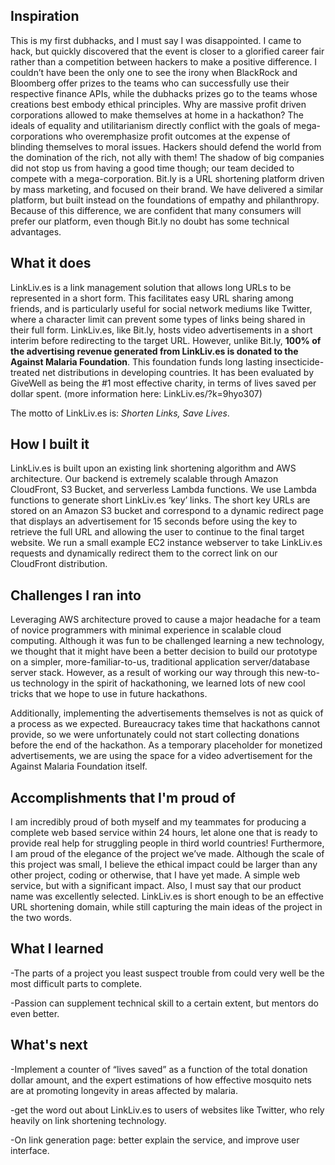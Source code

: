 ## Inspiration
This is my first dubhacks, and I must say I was disappointed. I came to hack, but quickly discovered that the event is closer to a glorified career fair rather than a competition between hackers to make a positive difference. I couldn’t have been the only one to see the irony when BlackRock and Bloomberg offer prizes to the teams who can successfully use their respective finance APIs, while the dubhacks prizes go to the teams whose creations best embody ethical principles. Why are massive profit driven corporations allowed to make themselves at home in a hackathon? The ideals of equality and utilitarianism directly conflict with the goals of mega-corporations who overemphasize profit outcomes at the expense of blinding themselves to moral issues. Hackers should defend the world from the domination of the rich, not ally with them! The shadow of big companies did not stop us from having a good time though; our team decided to compete with a mega-corporation. Bit.ly is a URL shortening platform driven by mass marketing, and focused on their brand. We have delivered a similar platform, but built instead on the foundations of empathy and philanthropy. Because of this difference, we are confident that many consumers will prefer our platform, even though Bit.ly no doubt has some technical advantages.
## What it does
LinkLiv.es is a link management solution that allows long URLs to be represented in a short form. This facilitates easy URL sharing among friends, and is particularly useful for social network mediums like Twitter, where a character limit can prevent some types of links being shared in their full form. LinkLiv.es, like Bit.ly, hosts video advertisements in a short interim before redirecting to the target URL. However, unlike Bit.ly, **100% of the advertising revenue generated from LinkLiv.es is donated to the Against Malaria Foundation**. This foundation funds long lasting insecticide-treated net distributions in developing countries. It has been evaluated by GiveWell as being the #1 most effective charity, in terms of lives saved per dollar spent. (more information here: LinkLiv.es/?k=9hyo307) 

The motto of LinkLiv.es is: _Shorten Links, Save Lives_.
## How I built it
LinkLiv.es is built upon an existing link shortening algorithm and AWS architecture. Our backend is extremely scalable through Amazon CloudFront, S3 Bucket, and serverless Lambda functions. We use Lambda functions to generate short LinkLiv.es ‘key’ links. The short key URLs are stored on an Amazon S3 bucket and correspond to a dynamic redirect page that displays an advertisement for 15 seconds before using the key to retrieve the full URL and allowing the user to continue to the final target website. We run a small example EC2 instance webserver to take LinkLiv.es requests and dynamically redirect them to the correct link on our CloudFront distribution. 

## Challenges I ran into
Leveraging AWS architecture proved to cause a major headache for a team of novice programmers with minimal experience in scalable cloud computing. Although it was fun to be challenged learning a new technology, we thought that it might have been a better decision to build our prototype on a simpler, more-familiar-to-us, traditional application server/database server stack. However, as a result of working our way through this new-to-us technology in the spirit of hackathoning, we learned lots of new cool tricks that we hope to use in future hackathons.

Additionally, implementing the advertisements themselves is not as quick of a process as we expected. Bureaucracy takes time that hackathons cannot provide, so we were unfortunately could not start collecting donations before the end of the hackathon. As a temporary placeholder for monetized advertisements, we are using the space for a video advertisement for the Against Malaria Foundation itself.
## Accomplishments that I'm proud of
I am incredibly proud of both myself and my teammates for producing a complete web based service within 24 hours, let alone one that is ready to provide real help for struggling people in third world countries! 
Furthermore, I am proud of the elegance of the project we’ve made. Although the scale of this project was small, I believe the ethical impact could be larger than any other project, coding or otherwise, that I have yet made. A simple web service, but with a significant impact.
Also, I must say that our product name was excellently selected. LinkLiv.es is short enough to be an effective URL shortening domain, while still capturing the main ideas of the project in the two words.
## What I learned
-The parts of a project you least suspect trouble from could very well be the most difficult parts to complete.

-Passion can supplement technical skill to a certain extent, but mentors do even better.
## What's next
-Implement a counter of “lives saved” as a function of the total donation dollar amount, and the expert estimations of how effective mosquito nets are at promoting longevity in areas affected by malaria.

-get the word out about LinkLiv.es to users of websites like Twitter, who rely heavily on link shortening technology.

-On link generation page: better explain the service, and improve user interface.
